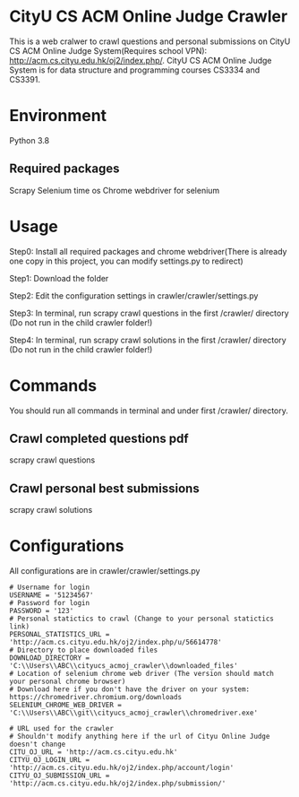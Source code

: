 # CityU CS ACM Online Judge Crawler

This is a web cralwer to crawl questions and personal submissions on CityU CS ACM Online Judge System(Requires school VPN): http://acm.cs.cityu.edu.hk/oj2/index.php/.
CityU CS ACM Online Judge System is for data structure and programming courses CS3334 and CS3391.

# Environment

Python 3.8

## Required packages
Scrapy
Selenium
time
os
Chrome webdriver for selenium

# Usage

Step0: Install all required packages and chrome webdriver(There is already one copy in this project, you can modify settings.py to redirect)

Step1: Download the folder

Step2: Edit the configuration settings in crawler/crawler/settings.py

Step3: In terminal,	run scrapy crawl questions in the first /crawler/ directory (Do not run in the child crawler folder!)

Step4: In terminal, run scrapy crawl solutions in the first /crawler/ directory (Do not run in the child crawler folder!)

# Commands
You should run all commands in terminal and under first /crawler/ directory.

## Crawl completed questions pdf
scrapy crawl questions

## Crawl personal best submissions
scrapy crawl solutions

# Configurations

All configurations are in crawler/crawler/settings.py

```
# Username for login
USERNAME = '51234567'
# Password for login
PASSWORD = '123'
# Personal statictics to crawl (Change to your personal statictics link)
PERSONAL_STATISTICS_URL = 'http://acm.cs.cityu.edu.hk/oj2/index.php/u/56614778'
# Directory to place downloaded files
DOWNLOAD_DIRECTORY = 'C:\\Users\\ABC\\cityucs_acmoj_crawler\\downloaded_files'
# Location of selenium chrome web driver (The version should match your personal chrome browser)
# Download here if you don't have the driver on your system: https://chromedriver.chromium.org/downloads
SELENIUM_CHROME_WEB_DRIVER = 'C:\\Users\\ABC\\git\\cityucs_acmoj_crawler\\chromedriver.exe'

# URL used for the crawler
# Shouldn't modify anything here if the url of Cityu Online Judge doesn't change
CITU_OJ_URL = 'http://acm.cs.cityu.edu.hk'
CITYU_OJ_LOGIN_URL = 'http://acm.cs.cityu.edu.hk/oj2/index.php/account/login'
CITYU_OJ_SUBMISSION_URL = 'http://acm.cs.cityu.edu.hk/oj2/index.php/submission/'
```
